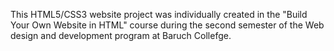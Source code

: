 This HTML5/CSS3 website project was individually created in the "Build Your Own Website in HTML" course during the second semester of the Web design and development program at Baruch Collefge.
